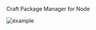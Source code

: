 Craft Package Manager for Node

![example](https://github.com/shahen94/craft/assets/13334788/2f721425-7e7d-4892-83b3-3cfe6133fe7c)
